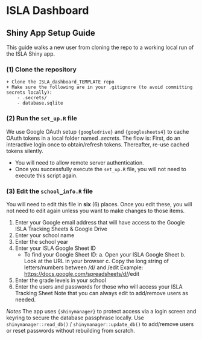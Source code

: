 # ISLA Dashboard

## Shiny App Setup Guide

This guide walks a new user from cloning the repo to a working local run of the ISLA Shiny app.


### (1) Clone the repository

    + Clone the ISLA_dashboard_TEMPLATE repo
    + Make sure the following are in your .gitignore (to avoid committing secrets locally):
        - .secrets/
        - database.sqlite
  
### (2) Run the `set_up.R` file

We use Google OAuth setup `{googledrive}` and `{googlesheets4}` to cache OAuth tokens in a local folder named *.secrets*. 
The flow is: First, do an interactive login once to obtain/refresh tokens. Thereafter, re-use cached tokens silently.

-	You will need to allow remote server authentication. 
-	Once you successfully execute the `set_up.R` file, you will not need to execute this script again.

### (3) Edit the `school_info.R` file 

You will need to edit this file in **six** (6) places. 
Once you edit these, you will not need to edit again unless you want to make changes to those items.

1. Enter your Google email address that will have access to the Google ISLA Tracking Sheets & Google Drive
2. Enter your school name 
3. Enter the school year
4. Enter your ISLA Google Sheet ID
    + To find your Google Sheet ID:
        a.	Open your ISLA Google Sheet
        b.	Look at the URL in your browser
        c.	Copy the long string of letters/numbers between /d/ and /edit
        Example: https://docs.google.com/spreadsheets/d/<this-is-the-sheet-ID>/edit
5. Enter the grade levels in your school
6. Enter the users and passwords for those who will access your ISLA Tracking Sheet
   Note that you can always edit to add/remove users as needed.


*Notes*
The app uses `{shinymanager}` to protect access via a login screen and keyring to secure the database passphrase locally. 
Use `shinymanager::read_db()` / `shinymanager::update_db()` to add/remove users or reset passwords without rebuilding from scratch.

